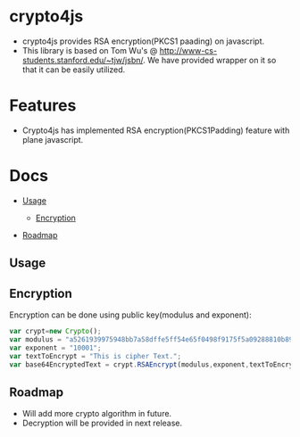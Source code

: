 # crypto4js
- crypto4js provides RSA encryption(PKCS1 paading) on javascript.
- This library is based on Tom Wu's @ http://www-cs-students.stanford.edu/~tjw/jsbn/. We have provided wrapper on it so that it can be easily utilized.

# Features

- Crypto4js has implemented RSA encryption(PKCS1Padding) feature with plane javascript.


# Docs

- [Usage](#usage)
  - [Encryption](#encryption)

- [Roadmap](#roadmap)


## Usage

## Encryption

Encryption can be done using public key(modulus and exponent):
```javascript
var crypt=new Crypto();
var modulus = "a5261939975948bb7a58dffe5ff54e65f0498f9175f5a09288810b8975871e99af3b5dd94057b0fc07535f5f97444504fa35169d461d0d30cf0192e307727c065168c788771c561a9400fb49175e9e6aa4e23fe11af69e9412dd23b0cb6684c4c2429bce139e848ab26d0829073351f4acd36074eafd036a5eb83359d2a698d3";
var exponent = "10001";
var textToEncrypt = "This is cipher Text.";
var base64EncryptedText = crypt.RSAEncrypt(modulus,exponent,textToEncrypt);
```



## Roadmap
- Will add more crypto algorithm in future.
- Decryption will be provided in next release.
